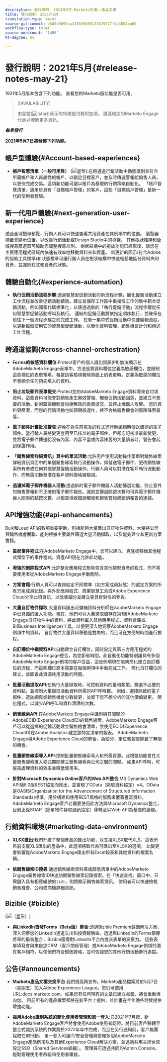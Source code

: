 ```yaml
---
description: 發行說明- 2021年5月-Marketo文檔——產品文檔
title: 發行說明- 2021年5月
translation-type: tm+mt
source-git-commit: b5d5e5895ca315976650123875777fe43854ea60
workflow-type: tm+mt
source-wordcount: '1490'
ht-degree: 0%

---
```


# 發行說明：2021年5月{#release-notes-may-21}

1921年5月版本包含下列功能。 查看您的Marketo版功能是否可用。

>[!AVAILABILITY]
>
>由星號(![(star)](assets/star-yellow.svg))表示的特徵是付費附加項。 請連絡您的Marketo Engage代表以瞭解更多資訊。

**_每季發行_**

**2021年5月7日將發佈下列功能。**

## 帳戶型體驗{#Account-based-eaperiences}

* **帳戶智慧清單（一般可用性）** (![星型)](assets/star-yellow.svg):在跨通道行銷活動中動態識別並符合所需帳戶和人員屬性的帳戶，以鎖定目標客戶，並及時傳送警報給銷售人員，以更快完成交易。這項新功能可讓以帳戶為基礎的行銷策略自動化。 「帳戶智慧清單」適用於具有「目標帳戶管理」的客戶，這些「目標帳戶管理」是新一代的使用者體驗。

## 新一代用戶體驗{#next-generation-user-experience}

透過全域搜尋預覽，行銷人員可以快速查看共用資產在其例項中的位置。 瀏覽器標籤會顯示位置，以改善行銷活動或Design Studio中的導覽。 其他樹狀結構和全域搜尋篩選器可協助您調整搜尋准則。 樹狀結構中的拖放功能已經恢復，讓您在主要應用程式區域內快速有效率地移動資料夾和資產。 新更新的圖示(符合Adobe的協助工具標準)和狀態標章可讓行銷人員在樹狀結構中快速輕鬆地區分資料夾和資產，並識別程式和資產的狀態。

## 體驗自動化{#experience-automation}

* **執行促銷活動流程步驟**:透過智慧型促銷活動的新流程步驟，簡化促銷活動建立工作流程並改善促銷活動績效。建立並儲存工作區中重複性工作的集中範本促銷活動，例如國家代碼標準化，以便透過新的「執行促銷活動」流程步驟從任何智慧型促銷活動呼叫及執行。 連結的促銷活動將依指定順序執行，並確保在前往下一個流程步驟之前完成工作。 在單一集中式促銷活動中快速編輯流程，以更新每個使用它的智慧型促銷活動，以簡化資料管理、銷售機會計分和傳送工作流程。

## 跨通道協調{#cross-channel-orchestration}

* **Forms的敏感資料欄位**:Protect客戶的個人識別資訊(PII)無法顯示在AdobeMarketo Engage表單中，方法是將資料欄位定義為敏感欄位，並限制這些欄位的表單預填。每當訪客檢視著陸頁面上的表單時，定義為敏感的欄位不會顯示任何預先填入的資料。

* **阻止垃圾郵件表單提交**:Protect您的AdobeMarketo Engage資料庫來自垃圾資料，這些資料可能會對銷售產生無效警報、觸發促銷活動回溯，並建立不想要的活動。新的驗證機制會拒絕無效的表單提交，並停止機器人攻擊。 您的資料更簡潔，而您的行銷活動也如預期般運作，將不合格銷售機會的風險降至最低。

* **電子郵件計畫批准警告**:避免在對先前核准的程式進行新編輯時傳送錯誤的電子郵件。當行銷人員將變更套用至已核准的電子郵件，但卻忘記核准最新變更，並將電子郵件傳送給沒有內容、內容不當或內容陳舊的大量讀者時，警告會起到保證作用。

* **「銷售線索詳細資訊」頁中的單流活動**:允許用戶使用流動操作菜單對銷售線索詳細資訊頁面中的單個銷售線索執行流動操作，如發送電子郵件、更改銷售線索所有者或任何其他智慧促銷活動操作。行銷人員可以對潛在客戶執行流動動作，而無需切換至潛在客戶資料庫格線檢視。

* **過濾掉電子郵件機器人活動**:透過新的電子郵件機器人活動篩選功能，防止意外的銷售警報和不正確的電子郵件報告。識別並篩選開啟次數和可與電子郵件機器人關聯的點按次數，以檢查導致錯誤觸發和銷售警報或錯誤報告的連結。

## API增強功能{#api-enhancements}

Bulk和Lead API的數項重要更新，包括能夠大量匯出自訂物件資料、大量將公司與銷售機會關聯、能夠根據主要屬性篩選大量活動擷取，以及能夠建立和更新方案會籍。

* **巢狀事件程式**:在AdobeMarketo Engage中，您可以建立、克隆或移動其他程式類型下的事件程式。資產API現在允許此功能。

* **增強的刪除程式API**:允許整合應用程式刪除包含其他類型資產的程式，而不需要使用者從AdobeMarketo Engage手動刪除。

* **方案會籍**:行銷人員可以查詢給定不同標準（如方案成員狀態）的選定方案的所有方案成員記錄。與外部應用程式、商業智慧工具或Adobe Experience Cloud分享此項資訊，以改善細分並建立更具針對性的參與。

* **大量自訂物件擷取**:大量資料匯出可彌補資料分析師在AdobeMarketo Engage中已具備的匯入功能。現在，他們可以大量擷取儲存在第1級AdobeMarketo Engage自訂物件中的資料，將此資料載入其他應用程式、資料倉庫或BI(Business Intelligence)工具，以便更深入地洞察AdobeMarketo Engage例項中的資料。  自訂物件大量資料移動是雙向的，而且可在方便的時間進行排程。

* **自訂欄位中繼資料API**:自動建立自訂欄位，同時設定與第三方應用程式的AdobeMarketo Engage整合，為您節省時間。此自動化功能特別讓具有多個AdobeMarketo Engage例項的客戶受益，這些例項現在能夠簡化建立自訂欄位的流程，而這些欄位原本需要在每個例項中手動完成工作。 簡化自訂欄位的建立，並節省此資源耗用活動的時間。

* **批量活動提取API**:在執行大量擷取時，可控制資料的量和類型。篩選不必要的資料點，並控制大量擷取活動資料所需的API呼叫數。  例如，選擇開啟的電子郵件、造訪網頁或銷售機會分數變更，並留下您不想分析的其他價值變更。 簡化程式，以減少API呼叫和資料清理的次數。

* **銷售線索API**:在AdobeMarketo Engage中識別與其關聯的AdobeECID(Experience CloudID)的銷售線索。AdobeMarketo Engage客戶可以從選擇的促銷活動建立銷售機會清單，並使用ECID(Experience CloudID)在Adobe Analytics建立該特定清單的報表。 AdobeMarketo Engage與Adobe Experience Cloud的整合，為細分、定位和報告開啟了無限的機會。

* **批量銷售線索導入API**:控制批量銷售線索導入和所需資源。此增強功能會在大量銷售線索匯入程式期間建立銷售線索與公司之間的關聯。 如果API呼叫，可提高處理資料的效率並降低使用率。

* **針對Microsoft Dynamics Online客戶的Web API整合**:MS Dynamics Web API隨8.0版REST協定而推出，並實現了OData（開放資料協定）v4。OData是OASIS(Organization for the Advancement of Structured Information Standards)標準，用於構建和使用REST風格的服務來覆蓋豐富資料。 AdobeMarketo Engage客戶若需要使用此方法與Microsoft Dynamics整合，目前正從SOAP（簡單物件存取通訊協定）移轉至以Web API為基礎的連線。

## 行銷資料環境{#marketing-data-environment}

* **XLSX匯出**:我們升級了整個產品的匯出功能，以支援XLSX取代XLS。這表示目前支援XLS匯出的產品中，此選項將取代為可匯出至XLSX的選項。 此變更會影響從AdobeMarketo Engage匯出所有Excel報表和其他資料的檔案名稱。

* **依銷售線索ID搜尋**:通過銷售線索資料庫或靜態清單中的AdobeMarketo Engage銷售線索ID快速訪問銷售線索記錄搜索。在「快速查找」窗口中，只需鍵入具有相應編號的`[id]`，則將顯示銷售線索資訊。 使用者可以快速檢視銷售機會、公司或商機詳細資訊。

## Bizible {#bizible}

(![（星形）](assets/star-yellow.svg))

* **與LinkedIn首發Forms（Beta版）整合**:透過Bizible Premium歸因解決方案，深入洞察您的LinkedIn通道支出和投資報酬率。透過與LinkedIn的Forms領導將軍的最新整合，Bizible獲得對LinkedIn平台內提交表單的洞察力。 這些表單填寫會與來自您CRM（客戶關係管理）或AdobeMarketo Engage例項的潛在客戶相符，以便他們符合歸因資格，並可依據您的其他行銷活動進行追蹤。

## 公告{#announcements}

* **Marketo產品文檔交換平台**:我們很高興宣佈，Marketo產品檔案將於5月7日（星期五）加入Adobe Experience League。您仍可使用URL:docs.marketo.com，如果您有任何現有的文章已建立書籤，將會重新導向您。 目前所有的產品檔案都將在新平台上提供，並計畫在今年晚些時候提供增強功能。

* **採用Adobe識別系統的簡化使用者管理和單一登入**:自2021年7月起，新AdobeMarketo Engage客戶將會使用Adobe使用者認證。將目前客戶移轉至整合式識別系統的作業將於2022年年中完成，而且在另行通知前，客戶無需採取任何行動。 單一登入可讓IT/安全管理員管理多個AdobeMarketo Engage產品例項以及其他Experience Cloud解決方案，並透過共用主控台來設定SSO（Shared Services組織）。 管理員可透過共同的Admin Console，輕鬆管理使用者群組和使用者權益。
